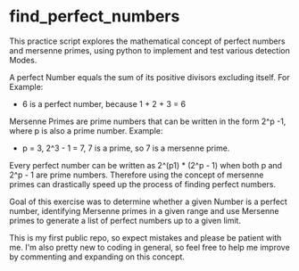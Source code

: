 # find_perfect_numbers

This practice script explores the mathematical concept of perfect numbers and mersenne primes, using python to implement and test various detection Modes.

A perfect Number equals the sum of its positive divisors excluding itself.
For Example:
  - 6 is a perfect number, because 1 + 2 + 3 = 6

Mersenne Primes are prime numbers that can be written in the form 2^p -1, where p is also a prime number.
Example:
  - p = 3, 2^3 - 1 = 7, 7 is a prime, so 7 is a mersenne prime.

Every perfect number can be written as 2^(p1) * (2^p - 1) when both p and 2^p - 1 are prime numbers. Therefore using the concept of mersenne primes can drastically speed up the process of finding perfect numbers.

Goal of this exercise was to determine whether a given Number is a perfect number, identifying Mersenne primes in a given range and use Mersenne primes to generate a list of perfect numbers up to a given limit.

This is my first public repo, so expect mistakes and please be patient with me. I'm also pretty new to coding in general, so feel free to help me improve by commenting and expanding on this concept.


